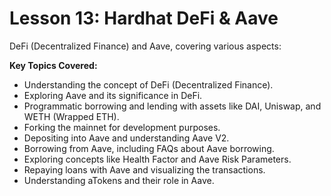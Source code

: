 # Lesson 13: Hardhat DeFi & Aave

DeFi (Decentralized Finance) and Aave, covering various aspects:

**Key Topics Covered:**

- Understanding the concept of DeFi (Decentralized Finance).
- Exploring Aave and its significance in DeFi.
- Programmatic borrowing and lending with assets like DAI, Uniswap, and WETH (Wrapped ETH).
- Forking the mainnet for development purposes.
- Depositing into Aave and understanding Aave V2.
- Borrowing from Aave, including FAQs about Aave borrowing.
- Exploring concepts like Health Factor and Aave Risk Parameters.
- Repaying loans with Aave and visualizing the transactions.
- Understanding aTokens and their role in Aave.
